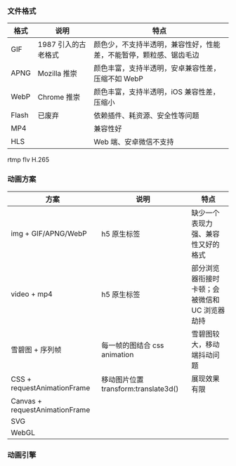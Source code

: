### 文件格式

| 格式  | 说明                | 特点                                                               |
| ----- | ------------------- | ------------------------------------------------------------------ |
| GIF   | 1987 引入的古老格式 | 颜色少，不支持半透明，兼容性好，性能差，不能暂停，颗粒感、锯齿毛边 |
| APNG  | Mozilla 推崇        | 颜色丰富，支持半透明，安卓兼容性差，压缩不如 WebP                  |
| WebP  | Chrome 推崇         | 颜色丰富，支持半透明，iOS 兼容性差，压缩小                         |
| Flash | 已废弃              | 依赖插件、耗资源、安全性等问题                                     |
| MP4   |                     | 兼容性好                                                           |
| HLS   |                     | Web 端、安卓微信不支持                                             |

rtmp flv H.265

### 动画方案

| 方案                           | 说明                                 | 特点                                           |
| ------------------------------ | ------------------------------------ | ---------------------------------------------- |
| img + GIF/APNG/WebP            | h5 原生标签                          | 缺少一个表现力强、兼容性又好的格式             |
| video + mp4                    | h5 原生标签                          | 部分浏览器衔接时卡顿；会被微信和 UC 浏览器劫持 |
| 雪碧图 + 序列帧                | 每一帧的图结合 css animation         | 雪碧图较大，移动端抖动问题                     |
| CSS + requestAnimationFrame    | 移动图片位置 transform:translate3d() | 展现效果有限                                   |
| Canvas + requestAnimationFrame |                                      |                                                |
| SVG                            |                                      |                                                |
| WebGL                          |                                      |                                                |

### 动画引擎
